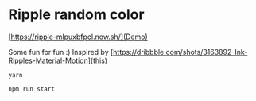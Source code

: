# Ripple random color

[https://ripple-mlpuxbfpcl.now.sh/](Demo)

Some fun for fun :)
Inspired by [https://dribbble.com/shots/3163892-Ink-Ripples-Material-Motion](this)

```
yarn
```

```
npm run start
```
